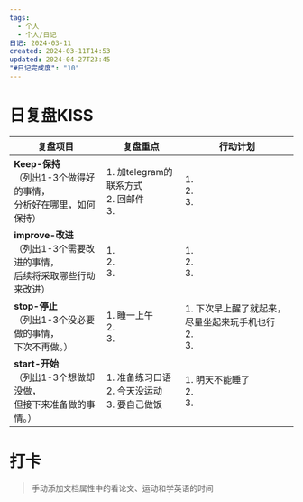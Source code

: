 ```yaml
---
tags:
  - 个人
  - 个人/日记
日记: 2024-03-11
created: 2024-03-11T14:53
updated: 2024-04-27T23:45
"#日记完成度": "10"
---
```



# 日复盘KISS
| **复盘项目**                                             | **复盘重点**                           | **行动计划**                              |
| ---------------------------------------------------- | ---------------------------------- | ------------------------------------- |
| **Keep-保持**<br>（列出1-3个做得好的事情，<br>   分析好在哪里，如何保持）     | 1.  加telegram的联系方式<br>2. 回邮件<br>3. | 1.  <br>2. <br>3.                     |
| **improve-改进**<br>（列出1-3个需要改进的事情，<br>  后续将采取哪些行动来改进） | 1.  <br>2. <br>3.                  | 1.  <br>2. <br>3.                     |
| **stop-停止**<br>（列出1-3个没必要做的事情，<br>下次不再做。）            | 1.  睡一上午<br>2. <br>3.              | 1.  下次早上醒了就起来，尽量坐起来玩手机也行<br>2. <br>3. |
| **start-开始**<br>（列出1-3个想做却没做，<br>但接下来准备做的事情。）        | 1.  准备练习口语<br>2. 今天没运动<br>3. 要自己做饭 | 1.  明天不能睡了<br>2. <br>3.               |


# 打卡
> 手动添加文档属性中的看论文、运动和学英语的时间


